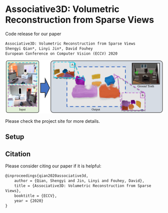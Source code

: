 # Associative3D: Volumetric Reconstruction from Sparse Views

Code release for our paper

```
Associative3D: Volumetric Reconstruction from Sparse Views
Shengyi Qian*, Linyi Jin*, David Fouhey
European Conference on Computer Vision (ECCV) 2020
```

![teaser](static/teaser.png)

Please check the project site for more details.

## Setup





## Citation

Please consider citing our paper if it is helpful:

```
@inproceedings{qian2020associative3d, 
    author = {Qian, Shengyi and Jin, Linyi and Fouhey, David},
    title = {Associative3D: Volumetric Reconstruction from Sparse Views},
    booktitle = {ECCV}, 
    year = {2020} 
}
```